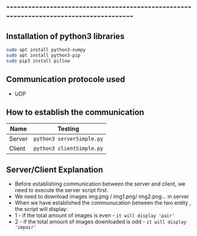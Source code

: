 ## --------------------------------------------------------------------------------------
## Installation of python3 libraries
```sh
sudo apt install python3-numpy
sudo apt install python3-pip
sudo pip3 install pillow
```
## Communication protocole used 
- UDP

## How to establish the communication 

| Name | Testing|
| ------ | ------ |
| Server | ``` python3 serverSimple.py ``` |
| Client | ``` python3 clientSimple.py ``` |

## Server/Client Explanation
- Before establishing communication between the server and client, we need to execute
the server script first.
- We need to download images img.png / img1.png/ img2.png... in server
- When we have established the communucation between the two entity , the script will display:
- 1 - if the total amount of images is even - `it will display 'pair'`
- 2 - if the total amount of images downloaded is odd - `it will display 'impair'`
```
